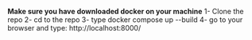 **Make sure you have downloaded docker on your machine**
1- Clone the repo
2- cd to the repo
3- type docker compose up --build
4- go to your browser and type: http://localhost:8000/
